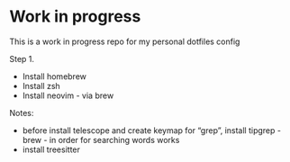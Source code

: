# Work in progress
This is a work in progress repo for my personal dotfiles config

Step 1.
* Install homebrew
* Install zsh
* Install neovim - via brew

Notes:
* before install telescope and create keymap for “grep”, install tipgrep - brew - in order for searching words works
* install treesitter
